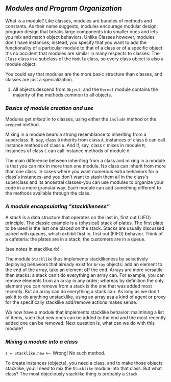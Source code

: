 ## *Modules and Program Organization* ##

What is a module? Like classes, modules are bundles of methods and constants. As their name suggests, modules encourage modular design: program design that breaks large components into smaller ones and lets you mix and match object behaviors.
Unlike Classes however, modules don't have instances; instead, you specify that you want to add the functionality of a particular module to that of a class or of a specific object.
It's no accident that modules are similar in many respects to classes: The `Class` class in a subclass of the `Module` class, so every class object is also a module object.

You could say that modules are the more basic structure than classes, and classes are just a specialization.

1. All objects descend from `Object`; and the `Kernel` module contains the majority of the methods common to all objects.

### *Basics of module creation and use* ###
Modules get *mixed in* to classes, using either the `include` method or the `prepend` method.

Mixing in a module bears a strong resemblance to inheriting from a superclass. If, say, class `B` inherits from class `A`, instances of class `B` can call instance methods of class `A`. And if, say, class `C` mixes in module `M`, instances of class `C` can call instance methods of module `M`.

The main difference between inheriting from a class and mixing in a module is that you can mix in more than one module. No class can inherit from more than one class. In cases where you want numerous extra behaviors for a class's instances-and you don't want to stash them all in the class's superclass and its ancestral classes-you can use modules to organize your code in a more granular way. Each module can add something different to the methods available through the class.

### *A module encapsulating "stacklikeness"* ###
A *stack* is a data structure that operates on the last in, first out (LIFO) principle. The classic example is a (physical) stack of plates. The first plate to be used is the last one placed on the stack. Stacks are usually discussed paired with queues, which exhibit first in, first out (FIFO) behavior. Think of a cafeteria: the plates are in a stack; the customers are in a queue.

(see notes in stacklike.rb)

The module `Stacklike` thus implements stacklikeness by selectively deploying behaviors that already exist for `Array` objects: add an element to the end of the array, take an element off the end. Arrays are more versatile than stacks: a stack can't do everything an array can. For example, you can remove elements from an array in any order; whereas by definition the only element you can remove from a stack is the one that was added most recently. But an array can do everything a stack can. As long as we don't ask it to do anything unstacklike, using an array asa a kind of agent or proxy for the specifically stacklike add/remove actions makes sense.

We now have a module that implements stacklike behavior: maintining a list of items, such that new ones can be added to the end and the most recently added one can be removed. Next question is, what can we do with this module?

### *Mixing a module into a class* ###

`s = Stacklike.new` <-- Wrong! No such method.

To create instances (objects), you need a class, and to make those objects stacklike, you'll need to mix the `Stacklike` module into that class. But what class? The most objeciously stacklike thing is probably a `Stack`
